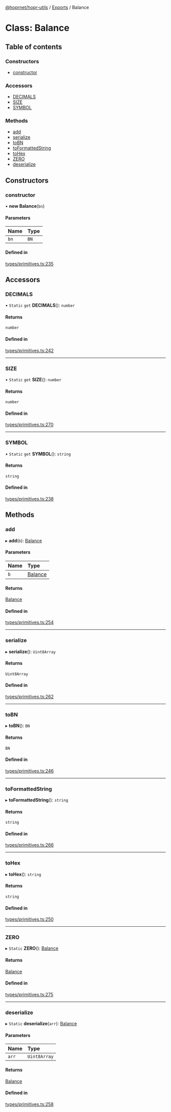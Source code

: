 [@hoprnet/hopr-utils](../README.md) / [Exports](../modules.md) / Balance

# Class: Balance

## Table of contents

### Constructors

- [constructor](balance.md#constructor)

### Accessors

- [DECIMALS](balance.md#decimals)
- [SIZE](balance.md#size)
- [SYMBOL](balance.md#symbol)

### Methods

- [add](balance.md#add)
- [serialize](balance.md#serialize)
- [toBN](balance.md#tobn)
- [toFormattedString](balance.md#toformattedstring)
- [toHex](balance.md#tohex)
- [ZERO](balance.md#zero)
- [deserialize](balance.md#deserialize)

## Constructors

### constructor

• **new Balance**(`bn`)

#### Parameters

| Name | Type |
| :------ | :------ |
| `bn` | `BN` |

#### Defined in

[types/primitives.ts:235](https://github.com/hoprnet/hoprnet/blob/master/packages/utils/src/types/primitives.ts#L235)

## Accessors

### DECIMALS

• `Static` `get` **DECIMALS**(): `number`

#### Returns

`number`

#### Defined in

[types/primitives.ts:242](https://github.com/hoprnet/hoprnet/blob/master/packages/utils/src/types/primitives.ts#L242)

___

### SIZE

• `Static` `get` **SIZE**(): `number`

#### Returns

`number`

#### Defined in

[types/primitives.ts:270](https://github.com/hoprnet/hoprnet/blob/master/packages/utils/src/types/primitives.ts#L270)

___

### SYMBOL

• `Static` `get` **SYMBOL**(): `string`

#### Returns

`string`

#### Defined in

[types/primitives.ts:238](https://github.com/hoprnet/hoprnet/blob/master/packages/utils/src/types/primitives.ts#L238)

## Methods

### add

▸ **add**(`b`): [Balance](balance.md)

#### Parameters

| Name | Type |
| :------ | :------ |
| `b` | [Balance](balance.md) |

#### Returns

[Balance](balance.md)

#### Defined in

[types/primitives.ts:254](https://github.com/hoprnet/hoprnet/blob/master/packages/utils/src/types/primitives.ts#L254)

___

### serialize

▸ **serialize**(): `Uint8Array`

#### Returns

`Uint8Array`

#### Defined in

[types/primitives.ts:262](https://github.com/hoprnet/hoprnet/blob/master/packages/utils/src/types/primitives.ts#L262)

___

### toBN

▸ **toBN**(): `BN`

#### Returns

`BN`

#### Defined in

[types/primitives.ts:246](https://github.com/hoprnet/hoprnet/blob/master/packages/utils/src/types/primitives.ts#L246)

___

### toFormattedString

▸ **toFormattedString**(): `string`

#### Returns

`string`

#### Defined in

[types/primitives.ts:266](https://github.com/hoprnet/hoprnet/blob/master/packages/utils/src/types/primitives.ts#L266)

___

### toHex

▸ **toHex**(): `string`

#### Returns

`string`

#### Defined in

[types/primitives.ts:250](https://github.com/hoprnet/hoprnet/blob/master/packages/utils/src/types/primitives.ts#L250)

___

### ZERO

▸ `Static` **ZERO**(): [Balance](balance.md)

#### Returns

[Balance](balance.md)

#### Defined in

[types/primitives.ts:275](https://github.com/hoprnet/hoprnet/blob/master/packages/utils/src/types/primitives.ts#L275)

___

### deserialize

▸ `Static` **deserialize**(`arr`): [Balance](balance.md)

#### Parameters

| Name | Type |
| :------ | :------ |
| `arr` | `Uint8Array` |

#### Returns

[Balance](balance.md)

#### Defined in

[types/primitives.ts:258](https://github.com/hoprnet/hoprnet/blob/master/packages/utils/src/types/primitives.ts#L258)
